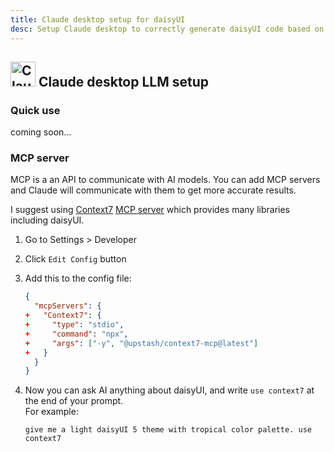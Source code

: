 ```yaml
---
title: Claude desktop setup for daisyUI
desc: Setup Claude desktop to correctly generate daisyUI code based on your prompt.
---
```


<script>
  import Translate from "$components/Translate.svelte"
</script>

## <img src="https://img.daisyui.com/images/logos/claude.webp" alt="Claude" width="40" height="40" class="inline-block me-2 -mt-1 not-prose"> Claude desktop LLM setup

### Quick use

coming soon…

### MCP server

MCP is a an API to communicate with AI models. You can add MCP servers and Claude will communicate with them to get more accurate results.

I suggest using [Context7](https://context7.com/) [MCP server](https://github.com/upstash/context7-mcp) which provides many libraries including daisyUI.

1. Go to Settings > Developer
2. Click `Edit Config` button
3. Add this to the config file:

   ```diff:claude_desktop_config.json
   {
     "mcpServers": {
   +   "Context7": {
   +     "type": "stdio",
   +     "command": "npx",
   +     "args": ["-y", "@upstash/context7-mcp@latest"]
   +   }
     }
   }
   ```

4. Now you can ask AI anything about daisyUI, and write `use context7` at the end of your prompt.  
   For example:
   ```
   give me a light daisyUI 5 theme with tropical color palette. use context7
   ```
